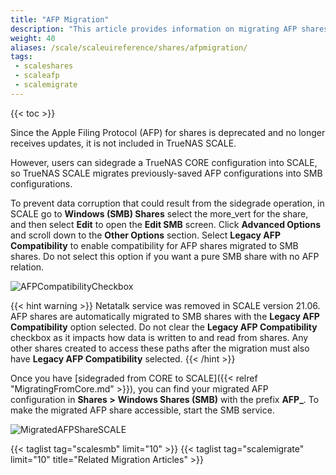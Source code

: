 ```yaml
---
title: "AFP Migration"
description: "This article provides information on migrating AFP shares from CORE to SCALE."
weight: 40
aliases: /scale/scaleuireference/shares/afpmigration/
tags:
 - scaleshares
 - scaleafp
 - scalemigrate
---
```


{{< toc >}}

Since the Apple Filing Protocol (AFP) for shares is deprecated and no longer receives updates, it is not included in TrueNAS SCALE.

However, users can sidegrade a TrueNAS CORE configuration into SCALE, so TrueNAS SCALE migrates previously-saved AFP configurations into SMB configurations.

To prevent data corruption that could result from the sidegrade operation, in SCALE go to **Windows (SMB) Shares** select the <span class="material-icons">more_vert</span> for the share, and then select **Edit** to open the **Edit SMB** screen. 
Click **Advanced Options** and scroll down to the **Other Options** section. 
Select **Legacy AFP Compatibility** to enable compatibility for AFP shares migrated to SMB shares. 
Do not select this option if you want a pure SMB share with no AFP relation.

![AFPCompatibilityCheckbox](/images/SCALE/AFPCompatibilityCheckbox.png "AFP Compatibility Checkbox")

{{< hint warning >}}
Netatalk service was removed in SCALE version 21.06. 
AFP shares are automatically migrated to SMB shares with the **Legacy AFP Compatibility** option selected. 
Do not clear the **Legacy AFP Compatibility** checkbox as it impacts how data is written to and read from shares. 
Any other shares created to access these paths after the migration must also have **Legacy AFP Compatibility** selected.
{{< /hint >}}

Once you have [sidegraded from CORE to SCALE]({{< relref "MigratingFromCore.md" >}}), you can find your migrated AFP configuration in **Shares >** **Windows Shares (SMB)** with the prefix **AFP_**.
To make the migrated AFP share accessible, start the SMB service.

![MigratedAFPShareSCALE](/images/SCALE/MigratedAFPShareSCALE.png "Migrated AFP Share")

{{< taglist tag="scalesmb" limit="10" >}}
{{< taglist tag="scalemigrate" limit="10" title="Related Migration Articles" >}}